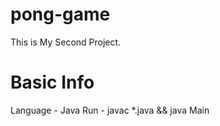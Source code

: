 # pong-game
This is My Second Project. 

# Basic Info
Language - Java
Run - javac *.java && java Main

